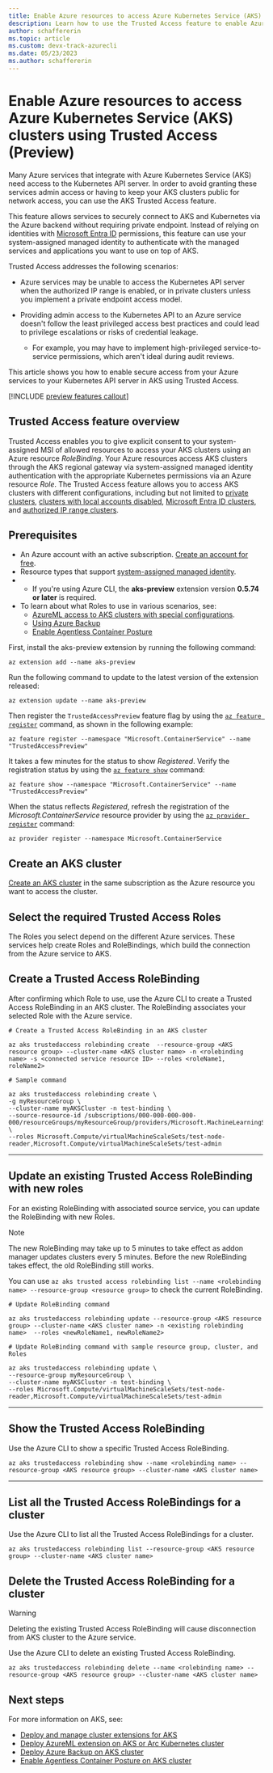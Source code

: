```yaml
---
title: Enable Azure resources to access Azure Kubernetes Service (AKS) clusters using Trusted Access
description: Learn how to use the Trusted Access feature to enable Azure resources to access Azure Kubernetes Service (AKS) clusters.
author: schaffererin
ms.topic: article
ms.custom: devx-track-azurecli
ms.date: 05/23/2023
ms.author: schaffererin
---
```


# Enable Azure resources to access Azure Kubernetes Service (AKS) clusters using Trusted Access (Preview)

Many Azure services that integrate with Azure Kubernetes Service (AKS) need access to the Kubernetes API server. In order to avoid granting these services admin access or having to keep your AKS clusters public for network access, you can use the AKS Trusted Access feature.

This feature allows services to securely connect to AKS and Kubernetes via the Azure backend without requiring private endpoint. Instead of relying on identities with [Microsoft Entra ID](../active-directory/fundamentals/active-directory-whatis.md) permissions, this feature can use your system-assigned managed identity to authenticate with the managed services and applications you want to use on top of AKS.

Trusted Access addresses the following scenarios:

* Azure services may be unable to access the Kubernetes API server when the authorized IP range is enabled, or in private clusters unless you implement a private endpoint access model.

* Providing admin access to the Kubernetes API to an Azure service doesn't follow the least privileged access best practices and could lead to privilege escalations or risks of credential leakage.

  * For example, you may have to implement high-privileged service-to-service permissions, which aren't ideal during audit reviews.

This article shows you how to enable secure access from your Azure services to your Kubernetes API server in AKS using Trusted Access.

[!INCLUDE [preview features callout](./includes/preview/preview-callout.md)]

## Trusted Access feature overview

Trusted Access enables you to give explicit consent to your system-assigned MSI of allowed resources to access your AKS clusters using an Azure resource *RoleBinding*. Your Azure resources access AKS clusters through the AKS regional gateway via system-assigned managed identity authentication with the appropriate Kubernetes permissions via an Azure resource *Role*. The Trusted Access feature allows you to access AKS clusters with different configurations, including but not limited to [private clusters](private-clusters.md), [clusters with local accounts disabled](manage-local-accounts-managed-azure-ad.md#disable-local-accounts), [Microsoft Entra ID clusters](azure-ad-integration-cli.md), and [authorized IP range clusters](api-server-authorized-ip-ranges.md).

## Prerequisites

* An Azure account with an active subscription. [Create an account for free](https://azure.microsoft.com/free/?WT.mc_id=A261C142F).
* Resource types that support [system-assigned managed identity](../active-directory/managed-identities-azure-resources/overview.md).
* * If you're using Azure CLI, the **aks-preview** extension version **0.5.74 or later** is required.
* To learn about what Roles to use in various scenarios, see:
  *  [AzureML access to AKS clusters with special configurations](https://github.com/Azure/AML-Kubernetes/blob/master/docs/azureml-aks-ta-support.md).
  *  [Using Azure Backup][aks-azure-backup]
  *  [Enable Agentless Container Posture](../defender-for-cloud/concept-agentless-containers.md)


First, install the aks-preview extension by running the following command:

```azurecli
az extension add --name aks-preview
```

Run the following command to update to the latest version of the extension released:

```azurecli
az extension update --name aks-preview
```

Then register the `TrustedAccessPreview` feature flag by using the [`az feature register`][az-feature-register] command, as shown in the following example:

```azurecli-interactive
az feature register --namespace "Microsoft.ContainerService" --name "TrustedAccessPreview"
```

It takes a few minutes for the status to show *Registered*. Verify the registration status by using the [`az feature show`][az-feature-show] command:

```azurecli-interactive
az feature show --namespace "Microsoft.ContainerService" --name "TrustedAccessPreview"
```

When the status reflects *Registered*, refresh the registration of the *Microsoft.ContainerService* resource provider by using the [`az provider register`][az-provider-register] command:

```azurecli-interactive
az provider register --namespace Microsoft.ContainerService
```

## Create an AKS cluster

[Create an AKS cluster](tutorial-kubernetes-deploy-cluster.md) in the same subscription as the Azure resource you want to access the cluster.

## Select the required Trusted Access Roles

The Roles you select depend on the different Azure services. These services help create Roles and RoleBindings, which build the connection from the Azure service to AKS.

## Create a Trusted Access RoleBinding

After confirming which Role to use, use the Azure CLI to create a Trusted Access RoleBinding in an AKS cluster. The RoleBinding associates your selected Role with the Azure service.

```azurecli
# Create a Trusted Access RoleBinding in an AKS cluster

az aks trustedaccess rolebinding create  --resource-group <AKS resource group> --cluster-name <AKS cluster name> -n <rolebinding name> -s <connected service resource ID> --roles <roleName1, roleName2>

# Sample command

az aks trustedaccess rolebinding create \
-g myResourceGroup \
--cluster-name myAKSCluster -n test-binding \
--source-resource-id /subscriptions/000-000-000-000-000/resourceGroups/myResourceGroup/providers/Microsoft.MachineLearningServices/workspaces/MyMachineLearning \
--roles Microsoft.Compute/virtualMachineScaleSets/test-node-reader,Microsoft.Compute/virtualMachineScaleSets/test-admin
```

---

## Update an existing Trusted Access RoleBinding with new roles

For an existing RoleBinding with associated source service, you can update the RoleBinding with new Roles.

> [!NOTE]
> The new RoleBinding may take up to 5 minutes to take effect as addon manager updates clusters every 5 minutes. Before the new RoleBinding takes effect, the old RoleBinding still works.
>
> You can use `az aks trusted access rolebinding list --name <rolebinding name> --resource-group <resource group>` to check the current RoleBinding.

```azurecli
# Update RoleBinding command

az aks trustedaccess rolebinding update --resource-group <AKS resource group> --cluster-name <AKS cluster name> -n <existing rolebinding name>  --roles <newRoleName1, newRoleName2>

# Update RoleBinding command with sample resource group, cluster, and Roles

az aks trustedaccess rolebinding update \
--resource-group myResourceGroup \
--cluster-name myAKSCluster -n test-binding \
--roles Microsoft.Compute/virtualMachineScaleSets/test-node-reader,Microsoft.Compute/virtualMachineScaleSets/test-admin
```

---

## Show the Trusted Access RoleBinding

Use the Azure CLI to show a specific Trusted Access RoleBinding.

```azurecli
az aks trustedaccess rolebinding show --name <rolebinding name> --resource-group <AKS resource group> --cluster-name <AKS cluster name>
```

---

## List all the Trusted Access RoleBindings for a cluster

Use the Azure CLI to list all the Trusted Access RoleBindings for a cluster.

```azurecli
az aks trustedaccess rolebinding list --resource-group <AKS resource group> --cluster-name <AKS cluster name>
```

## Delete the Trusted Access RoleBinding for a cluster

> [!WARNING]
> Deleting the existing Trusted Access RoleBinding will cause disconnection from AKS cluster to the Azure service.

Use the Azure CLI to delete an existing Trusted Access RoleBinding.

```azurecli
az aks trustedaccess rolebinding delete --name <rolebinding name> --resource-group <AKS resource group> --cluster-name <AKS cluster name>
```

## Next steps

For more information on AKS, see:

* [Deploy and manage cluster extensions for AKS](cluster-extensions.md)
* [Deploy AzureML extension on AKS or Arc Kubernetes cluster](../machine-learning/how-to-deploy-kubernetes-extension.md)
* [Deploy Azure Backup on AKS cluster](../backup/azure-kubernetes-service-backup-overview.md)
* [Enable Agentless Container Posture on AKS cluster](../defender-for-cloud/concept-agentless-containers.md)

<!-- LINKS -->

[az-feature-register]: /cli/azure/feature#az-feature-register
[az-feature-show]: /cli/azure/feature#az-feature-show
[az-provider-register]: /cli/azure/provider#az-provider-register
[aks-azure-backup]: ../backup/azure-kubernetes-service-backup-overview.md

